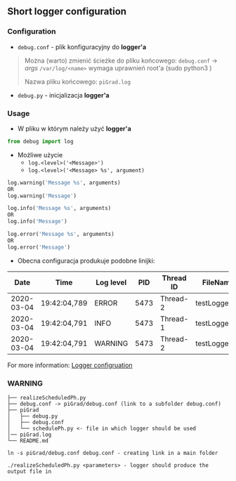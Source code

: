 ## Short logger configuration

### Configuration
* `debug.conf` - plik konfiguracyjny do __logger'a__
> Można (warto) zmienić ścieżke do pliku końcowego: `debug.conf` ->  *args*
> `/var/log/<name>` wymaga uprawnień root'a (sudo python3 <filename>)
>
> Nazwa pliku końcowego: `piGrad.log`
* `debug.py` - inicjalizacja __logger'a__

### Usage
* W pliku w którym należy użyć __logger'a__

```python
from debug import log
```

* Możliwe użycie 
  * `log.<level>('<Message>')`
  * `log.<level>('<Message> %s', argument)`


```python
log.warning('Message %s', arguments)
OR
log.warning('Message')

log.info('Message %s', arguments)
OR
log.info('Message')

log.error('Message %s', arguments)
OR
log.error('Message')
```

* Obecna configuracja produkuje podobne linijki:

|Date       | Time         | Log level | PID  | Thread ID | FileName      | FuncName | Message  |
|-----------|--------------|-----------|------|-----------|---------------|----------|----------|
|2020-03-04 | 19:42:04,789 | ERROR     | 5473 | Thread-2  | testLogger.py | logInfo: | I'm there|
|2020-03-04|19:42:04,791|INFO|5473|Thread-1|testLogger.py|logInfo:|I'm there|
|2020-03-04|19:42:04,791|WARNING|5473|Thread-2|testLogger.py|logInfo:|I'm there|

For more information:
[Logger configruation](https://docs.python.org/3/library/logging.html)

### WARNING
```
├── realizeScheduledPh.py
├── debug.conf -> piGrad/debug.conf (link to a subfolder debug.conf)
├── piGrad
│   ├── debug.py
│   ├── debug.conf
│   └── schedulePh.py <- file in which logger should be used
│── piGrad.log
└── README.md

ln -s piGrad/debug.conf debug.conf - creating link in a main folder

./realizeScheduledPh.py <parameters> - logger should produce the output file in
```
